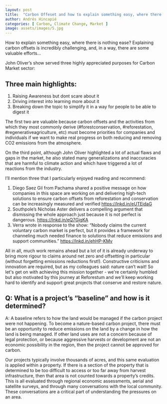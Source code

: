```yaml
---
layout: post
title:  "Carbon Offeset and how to explain something easy, where there is nothing ease"
author: Andrés Hincapié
categories: [ Carbon, Climate Change, Market ]
image: assets/images/5.jpg
---
```

How to explain something easy, where there is nothing ease?
Explaining carbon offsets is incredibly challenging, and, in a way, there are some valuable efforts...



 John Oliver’s show served three highly appreciated purposes for Carbon Market sector:

 ## Three main highlights:
1. Raising Awareness but dont scare about it 
2. Driving interest into learning more about it
3. Breaking down the topic to simplify it in a way for people to be able to digest it

The first two are valuable because carbon offsets and the activities from which they most commonly derive (#forestconservation, #reforestation, #regenerativeagriculture, etc) must become priorities for companies and individuals if we want to make real progress on both reducing and removing CO2 emissions from the atmosphere. 

On the third point, although John Oliver highlighted a lot of actual flaws and gaps in the market, he also stated many generalizations and inaccuracies that are harmful to climate action and which have triggered a lot of reactions from the industry. 

I’ll mention three that I particularly enjoyed reading and recommend: 
1. Diego Saez Gil from Pachama shared a positive message on how companies in this space are working on and delivering high-tech solutions to ensure carbon offsets from reforestation and conservation can be increasingly measured and verified https://lnkd.in/eUTEjdaG
2. Southpole’s Nicholas Aster delivers a compelling argument that dismissing the whole approach just because it is not perfect is dangerous.   https://lnkd.in/eQ7GjgKA
3. Verra wrote in response to the show: “Nobody claims the current voluntary carbon market is perfect, but it provides a framework for channeling much needed finance to solutions that reduce emissions and support communities.” https://lnkd.in/ehHP-KMv

All in all, much work remains ahead but a lot of it is already underway to bring more rigour to claims around net zero and offsetting in particular (without forgetting emissions reductions first!). Constructive criticisms and innovation are required, but as my colleagues said: nature can’t wait! So let's get on with achieving this mission together - we're certainly humbled but also motivated by this journey at Reforestum and we'll keep working hard to identify and support great projects that conserve and restore nature.


## Q: What is a project’s “baseline” and how is it determined?

A: A baseline refers to how the land would be managed if the carbon project were not happening. To become a nature-based carbon project, there must be an opportunity to reduce emissions on the land by a change in how the land is being managed. If other land uses are not a concern because of legal protection, or because aggressive harvests or development are not an economic possibility in the region, then the project cannot be approved for carbon.

Our projects typically involve thousands of acres, and this same evaluation is applied within a property. If there is a section of the property that is determined to be too difficult to access or too far away from harvest infrastructure, then that area is not counted towards a property’s credits. This is all evaluated through regional economic assessments, aerial and satellite surveys, and through many conversations with the local community. These conversations are a critical part of understanding the pressures on an area.